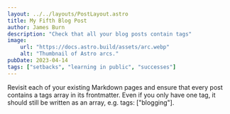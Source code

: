 ```yaml
---
layout: ../../layouts/PostLayout.astro
title: My Fifth Blog Post
author: James Burn
description: "Check that all your blog posts contain tags"
image:
    url: "https://docs.astro.build/assets/arc.webp"
    alt: "Thumbnail of Astro arcs."
pubDate: 2023-04-14
tags: ["setbacks", "learning in public", "successes"]
---
```


Revisit each of your existing Markdown pages and ensure that every post contains a tags array in its frontmatter. Even if you only have one tag, it should still be written as an array, e.g. tags: ["blogging"].
